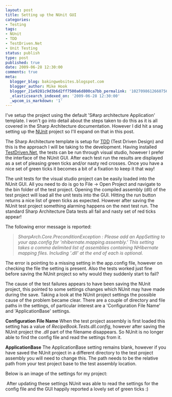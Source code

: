 ```yaml
---
layout: post
title: Setting up the NUnit GUI
categories:
- Testing
tags:
- NUnit
- TDD
- TestDriven.Net
- Unit Testing
status: publish
type: post
published: true
date: 2009-06-28 12:30:00
comments: true
meta:
  blogger_blog: bakingwebsites.blogspot.com
  blogger_author: Mike Hook
  blogger_21e9281c9d3b6d2ff7500a6d800ca7bb_permalink: '1027098612660756480'
  _elasticsearch_indexed_on: '2009-06-28 12:30:00'
  _wpcom_is_markdown: '1'
---
```

I've setup the project using the default 'S#arp architecture Application' template. I won't go into detail about the steps taken to do this as it is all covered in the Sharp Architecture documentation. However I did hit a snag setting up the <a href="http://www.nunit.org/index.php">NUnit</a> project so I'll expand on that in this post.

The Sharp Architecture template is setup for <a href="http://www.agiledata.org/essays/tdd.html">TDD</a> (Test Driven Design) and this is the approach I will be taking to the development. Having installed <a href="http://www.testdriven.net/">TestDriven.Net</a>, the tests can be run through visual studio, however I prefer the interface of the NUnit GUI. After each test run the results are displayed as a set of pleasing green ticks and/or nasty red crosses. Once you have a nice set of green ticks it becomes a bit of a fixation to keep it that way!

The unit tests for the visual studio project can be easily loaded into the NUnit GUI. All you need to do is go to File -&gt; Open Project and navigate to the bin folder of the test project. Opening the compiled assembly (dll) of the test project will load all the unit tests into the GUI. Hitting the run button returns a nice list of green ticks as expected. However after saving the NUnit test project something alarming happens on the next test run. The standard Sharp Architecture Data tests all fail and nasty set of red ticks appear!

The following error message is reported:
<br />

<blockquote style="font-style:italic;">
SharpArch.Core.PreconditionException : Please add an AppSetting to your app.config for 'nhibernate.mapping.assembly.' This setting takes a comma delimited list of assemblies containing NHibernate mapping files. Including '.dll' at the end of each is optional.<br />
</blockquote>

The error is pointing to a missing setting in the app.config file, however on checking the file the setting is present. Also the tests worked just fine before saving the NUnit project so why would they suddenly start to fail?

The cause of the test failures appears to have been saving the NUnit project, this pointed to some settings changes which NUnit may have made during the save. Taking a look at the NUnit project settings the possible cause of the problem became clear. There are a couple of directory and file paths in the settings, of particular interest are a 'Configuration File Name' and 'ApplicationBase' settings.

<span style="font-size:100%;font-weight:bold;">Configuration File Name</span>
When the test project assembly is first loaded this setting has a value of <span style="font-style:italic;">RecipeBook.Tests.dll.config</span>, however after saving the NUnit project the <span style="font-style:italic;">.dll </span>part of the filename disappears. So NUnit is no longer able to find the config file and read the settings from it.

<span style="font-weight:bold;">ApplicationBase</span>
The ApplicationBase setting remains blank, however if you have saved the NUnit project in a different directory to the test project assembly you will need to change this. The path needs to be the relative path from your test project base to the test assembly location.

Below is an image of the settings for my project:

<a href="http://bakingwebsites.files.wordpress.com/2009/06/nunitprojecteditor.jpg"><img alt="" border="0" src="http://bakingwebsites.files.wordpress.com/2009/06/nunitprojecteditor.jpg?w=300" /></a>
After updating these settings NUnit was able to read the settings for the config file and the GUI happily reported a lovely set of green ticks :)<br />
